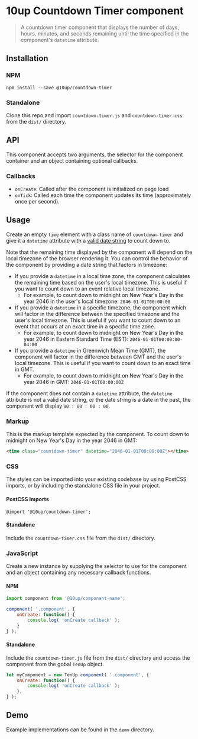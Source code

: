 # 10up Countdown Timer component

> A countdown timer component that displays the number of days, hours, minutes, and seconds remaining until the time specified in the component's `datetime` attribute.

## Installation

### NPM
 `npm install --save @10up/countdown-timer`

### Standalone
 Clone this repo and import `countdown-timer.js` and `countdown-timer.css` from the `dist/` directory.

## API

 This component accepts two arguments, the selector for the component container and an object containing optional callbacks.

### Callbacks

 - `onCreate`: Called after the component is initialized on page load
 - `onTick`: Called each time the component updates its time (approximately once per second).

## Usage

Create an empty `time` element with a class name of `countdown-timer` and give it a `datetime` attribute with a [valid date string](https://developer.mozilla.org/en-US/docs/Web/HTML/Date_and_time_formats) to count down to.

Note that the remaining time displayed by the component will depend on the local timezone of the browser rendering it. You can control the behavior of the component by providing a date string that factors in timezone:

 - If you provide a `datetime` in a local time zone, the component calculates the remaining time based on the user's local timezone. This is useful if you want to count down to an event relative local timezone.
   * For example, to count down to midnight on New Year's Day in the year 2046 in the user's local timezone: `2046-01-01T00:00:00`
 - If you provide a `datetime` in a specific timezone, the component which will factor in the difference between the specified timezone and the user's local timezone. This is useful if you want to count down to an event that occurs at an exact time in a specific time zone.
   * For example, to count down to midnight on New Year's Day in the year 2046 in Eastern Standard Time (EST): `2046-01-01T00:00:00-04:00`
 - If you provide a `datetime` in Greenwich Mean Time (GMT), the component will factor in the difference between GMT and the user's local timezone. This is useful if you want to count down to an exact time in GMT.
   * For example, to count down to midnight on New Year's Day in the year 2046 in GMT: `2046-01-01T00:00:00Z`

If the component does not contain a `datetime` attribute, the `datetime` attribute is not a valid date string, or the date string is a date in the past, the component will display `00 : 00 : 00 : 00`.

### Markup

 This is the markup template expected by the component. To count down to midnight on New Year's Day in the year 2046 in GMT:

 ```html
<time class="countdown-timer" datetime="2046-01-01T00:00:00Z"></time>
 ```

### CSS

 The styles can be imported into your existing codebase by using PostCSS imports, or by including the standalone CSS file in your project.

#### PostCSS Imports
 `@import '@10up/countdown-timer';`

#### Standalone
 Include the `countdown-timer.css` file from the `dist/` directory.

### JavaScript

 Create a new instance by supplying the selector to use for the component and an object containing any necessary callback functions.

#### NPM

```javascript
import component from '@10up/component-name';

component( '.component', {
	onCreate: function() {
		console.log( 'onCreate callback' );
	}
} );
```

#### Standalone

Include the `countdown-timer.js` file from the `dist/` directory and access the component from the gobal `TenUp` object.

```javascript
let myComponent = new TenUp.component( '.component', {
	onCreate: function() {
		console.log( 'onCreate callback' );
	},
} );
```

## Demo

Example implementations can be found in the `demo` directory.
